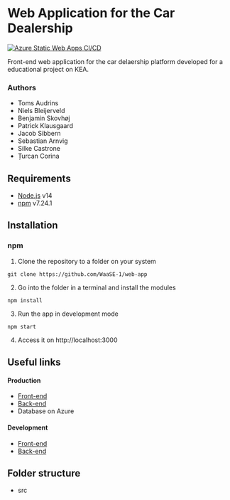 # Web Application for the Car Dealership

[![Azure Static Web Apps CI/CD](https://github.com/WaaSE-1/web-app/actions/workflows/azure-static-web-apps-orange-hill-04f92d603.yml/badge.svg)](https://github.com/WaaSE-1/web-app/actions/workflows/azure-static-web-apps-orange-hill-04f92d603.yml)
  
Front-end web application for the car delaership platform developed for a educational project on KEA.

### Authors
- Toms Audrins
- Niels Bleijerveld 
- Benjamin Skovhøj
- Patrick Klausgaard
- Jacob Sibbern
- Sebastian Arnvig
- Silke Castrone
- Țurcan Corina

<!-- #### Coding Standards
We've created our own coding-standards.py -->

## Requirements
- [Node.js](https://nodejs.org/en/download/) v14
- [npm](https://docs.npmjs.com/downloading-and-installing-node-js-and-npm) v7.24.1

## Installation 
### npm
1. Clone the repository to a folder on your system
```
git clone https://github.com/WaaSE-1/web-app
```
2. Go into  the folder in a terminal and install the modules
```
npm install
``` 
3. Run the app in development mode
```
npm start
```

4. Access it on http://localhost:3000


## Useful links

#### Production
- [Front-end](https://cardealership.unqhosting.com/)
- [Back-end](https://api-service.azurewebsites.net/docs)
- Database on Azure
#### Development
- [Front-end](http://localhost:3000)
- [Back-end](http://localhost:8000/docs)

## Folder structure
- src


